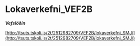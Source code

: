 # Lokaverkefni_VEF2B


***Vefslóðin***

[http://tsuts.tskoli.is/2t/2512982709/VEF2B/lokaverkefni_SMJ/](http://tsuts.tskoli.is/2t/2512982709/VEF2B/lokaverkefni_SMJ/)
